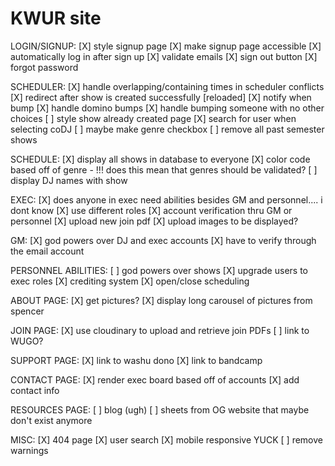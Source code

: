 # KWUR site

LOGIN/SIGNUP:
[X] style signup page
[X] make signup page accessible
[X] automatically log in after sign up 
[X] validate emails
[X] sign out button
[X] forgot password


SCHEDULER:
[X] handle overlapping/containing times in scheduler conflicts
[X] redirect after show is created successfully [reloaded]
[X] notify when bump
[X] handle domino bumps 
[X] handle bumping someone with no other choices
[ ] style show already created page
[X] search for user when selecting coDJ
[ ] maybe make genre checkbox
[ ] remove all past semester shows

SCHEDULE: 
[X] display all shows in database to everyone
[X] color code based off of genre
    - !!! does this mean that genres should be validated? 
[ ] display DJ names with show

EXEC: 
[X] does anyone in exec need abilities besides GM and personnel.... i dont know
[X] use different roles 
[X] account verification thru GM or personnel
[X] upload new join pdf 
[X] upload images to be displayed? 

GM:
[X] god powers over DJ and exec accounts
[X] have to verify through the email account


PERSONNEL ABILITIES:
[ ] god powers over shows
[X] upgrade users to exec roles
[X] crediting system
[X] open/close scheduling

ABOUT PAGE:
[X] get pictures?
[X] display long carousel of pictures from spencer

JOIN PAGE:
[X] use cloudinary to upload and retrieve join PDFs
[ ] link to WUGO?

SUPPORT PAGE:
[X] link to washu dono
[X] link to bandcamp


CONTACT PAGE:
[X] render exec board based off of accounts
[X]  add contact info 

RESOURCES PAGE: 
[ ] blog (ugh)
[ ] sheets from OG website that maybe don't exist anymore

MISC:
[X] 404 page
[X] user search
[X] mobile responsive YUCK
[ ] remove warnings